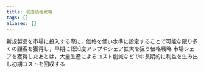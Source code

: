 ```yaml
---
title: 浸透価格戦略
tags: []
aliases: []
---
```

新規製品を市場に投入する際に，価格を低い水準に設定することで可能な限り多くの顧客を獲得し，早期に認知度アップやシェア拡大を狙う価格戦略
市場シェアを獲得したあとは，大量生産によるコスト削減などで中長期的に利益を生み出し初期コストを回収する
